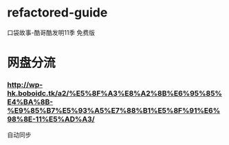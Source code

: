 # refactored-guide
口袋故事-酷哥酷发明11季
免费版
# 网盘分流
### http://wp-hk.boboidc.tk/a2/%E5%8F%A3%E8%A2%8B%E6%95%85%E4%BA%8B-%E9%85%B7%E5%93%A5%E7%88%B1%E5%8F%91%E6%98%8E-11%E5%AD%A3/
自动同步

